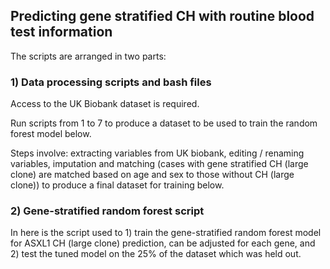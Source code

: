## Predicting gene stratified CH with routine blood test information


The scripts are arranged in two parts:


### 1) Data processing scripts and bash files

Access to the UK Biobank dataset is required. 

Run scripts from 1 to 7 to produce a dataset to be used to train the random forest model below.

Steps involve: extracting variables from UK biobank, editing / renaming variables, imputation and matching (cases with gene stratified CH (large clone) are matched based on age and sex to those without CH (large clone)) to produce a final dataset for training below.


### 2) Gene-stratified random forest script

In here is the script used to 1) train the gene-stratified random forest model for ASXL1 CH (large clone) prediction, can be adjusted for each gene, and 2) test the tuned model on the 25% of the dataset which was held out.
